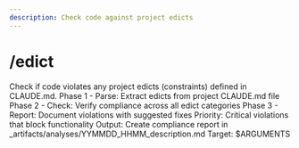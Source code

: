 ```yaml
---
description: Check code against project edicts
---
```


# /edict

<instructions>
Check if code violates any project edicts (constraints) defined in CLAUDE.md.
</instructions>

<approach>
Phase 1 - Parse: Extract edicts from project CLAUDE.md file
Phase 2 - Check: Verify compliance across all edict categories
Phase 3 - Report: Document violations with suggested fixes
Priority: Critical violations that block functionality
Output: Create compliance report in _artifacts/analyses/YYMMDD_HHMM_description.md
</approach>

<context>
Target: $ARGUMENTS
</context>